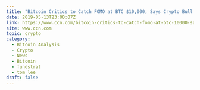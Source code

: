 ```yaml
---
title: "Bitcoin Critics to Catch FOMO at BTC $10,000, Says Crypto Bull Tom Lee"
date: 2019-05-13T23:00:07Z
link: https://www.ccn.com/bitcoin-critics-to-catch-fomo-at-btc-10000-says-crypto-bull-tom-lee?utm_medium=RSS&utm_source=hune
site: www.ccn.com
topic: crypto
category:
  - Bitcoin Analysis
  - Crypto
  - News
  - Bitcoin
  - fundstrat
  - tom lee
draft: false
---
```


